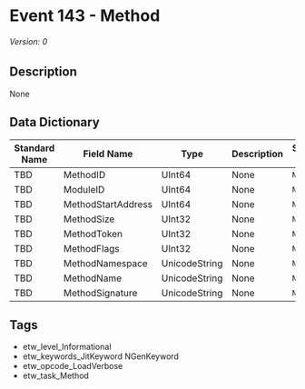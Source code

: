 # Event 143 - Method
###### Version: 0

## Description
None

## Data Dictionary
|Standard Name|Field Name|Type|Description|Sample Value|
|---|---|---|---|---|
|TBD|MethodID|UInt64|None|`None`|
|TBD|ModuleID|UInt64|None|`None`|
|TBD|MethodStartAddress|UInt64|None|`None`|
|TBD|MethodSize|UInt32|None|`None`|
|TBD|MethodToken|UInt32|None|`None`|
|TBD|MethodFlags|UInt32|None|`None`|
|TBD|MethodNamespace|UnicodeString|None|`None`|
|TBD|MethodName|UnicodeString|None|`None`|
|TBD|MethodSignature|UnicodeString|None|`None`|

## Tags
* etw_level_Informational
* etw_keywords_JitKeyword NGenKeyword
* etw_opcode_LoadVerbose
* etw_task_Method